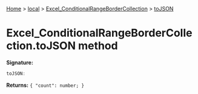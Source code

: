 [Home](./index) &gt; [local](local.md) &gt; [Excel\_ConditionalRangeBorderCollection](local.excel_conditionalrangebordercollection.md) &gt; [toJSON](local.excel_conditionalrangebordercollection.tojson.md)

# Excel\_ConditionalRangeBorderCollection.toJSON method


**Signature:**
```javascript
toJSON:
```
**Returns:** `{
            "count": number;
        }`

